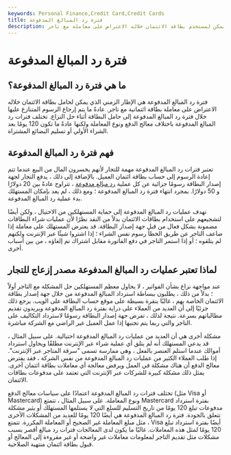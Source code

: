 ```yaml
---
keywords: Personal Finance,Credit Card,Credit Cards
title: فترة رد المبالغ المدفوعة
description: فترة رد المبالغ المدفوعة هي الإطار الزمني الذي يمكن لمستخدم بطاقة الائتمان خلاله الاعتراض على معاملة مع تاجر.
---
```


# فترة رد المبالغ المدفوعة
## ما هي فترة رد المبالغ المدفوعة؟

فترة رد المبالغ المدفوعة هي الإطار الزمني الذي يمكن لحامل بطاقة الائتمان خلاله الاعتراض على معاملة بطاقة ائتمانية مع تاجر. عادةً ما يتم إرجاع الرسوم المتنازع عليها خلال فترة رد المبالغ المدفوعة إلى حامل البطاقة أثناء حل النزاع. تختلف فترات رد المبالغ المدفوعة باختلاف معالج الدفع ونوع المعاملة ولكنها عادةً ما تكون 120 يومًا بعد الشراء الأولي أو تسليم البضائع المشتراة.

## فهم فترة رد المبالغ المدفوعة

تعتبر فترات رد المبالغ المدفوعة مهمة للتجار لأنهم يخسرون المال من البيع عندما تتم إعادة الرسوم إلى حساب بطاقة ائتمان العميل. بالإضافة إلى ذلك ، يدفع التجار لجهة إصدار البطاقة رسومًا جزائية عن كل عملية [رد مبالغ مدفوعة](/chargeback) ، تتراوح عادةً بين 20 دولارًا و 50 دولارًا. بمجرد انتهاء فترة رد المبالغ المدفوعة ؛ ومع ذلك ، لم يعد بإمكان المستهلك بدء عملية رد المبالغ المدفوعة.

تهدف عمليات رد المبالغ المدفوعة إلى حماية المستهلكين من الاحتيال ، ولكن أيضًا لتشجيعهم على استخدام بطاقات الائتمان بدلاً من النقد نظرًا لأن عمليات شراء البطاقات مضمونة بشكل فعال من قبل جهة إصدار البطاقة. قد يعترض المستهلك على معاملة إذا ضاعف التاجر عن طريق الخطأ رسوم نفس الشراء ؛ إذا اشتروا شيئًا عبر الإنترنت ولكنهم لم يتلقوه ؛ أو إذا استمر التاجر في دفع الفاتورة مقابل اشتراك تم إلغاؤه ، من بين أسباب أخرى.

## لماذا تعتبر عمليات رد المبالغ المدفوعة مصدر إزعاج للتجار

عند مواجهة نزاع بشأن الفواتير ، لا يحاول معظم المستهلكين حل المشكلة مع التاجر أولاً ؛ بدلاً من ذلك ، يطلبون ببساطة استرداد المبالغ المدفوعة من خلال جهة إصدار بطاقة الائتمان الخاصة بهم ، غالبًا بنقرة بسيطة على موقع حساب البطاقة على الويب. يرجع ذلك جزئيًا إلى أن العديد من العملاء على دراية بفترة رد المبالغ المدفوعة ويريدون تقديم مطالباتهم بسرعة. نتيجة لذلك ، تفرض جهة إصدار البطاقة رسومًا لاسترداد التكاليف على التاجر والتي ربما يتم تجنبها إذا عمل العميل غير الراضي مع الشركة مباشرة.

مشكلة أخرى هي أن العديد من عمليات رد المبالغ المدفوعة احتيالية. على سبيل المثال ، قد يدعي المستهلك أنه لم يتلق أي عملية شراء عبر الإنترنت مطلقًا ويحاول استرداد أموالك عندما استلم العنصر بالفعل ، وهي ممارسة تسمى "سرقة المتاجر عبر الإنترنت". إذا طلب العملاء الكثير من عمليات رد المبالغ المدفوعة من نفس الشركة ، فقد يفترض معالج الدفع أن هناك مشكلة في العمل ويرفض معالجة أي معاملات بطاقة ائتمان أخرى. يمثل ذلك مشكلة كبيرة للشركات عبر الإنترنت التي تعتمد على مدفوعات بطاقات الائتمان.

تختلف فترات رد المبالغ المدفوعة اعتمادًا على سياسات معالج الدفع (مثل Visa أو Mastercard) ونوع المعاملة. على سبيل المثال ، تتمتع Mastercard بفترة استرداد مدفوعات تبلغ 120 يومًا من تاريخ التسليم للسلع التي لا يستلمها المستهلك أو يثير مشكلة تتعلق بالجودة. فترة رد المبالغ المدفوعة هي أيضًا 120 يومًا للعديد من المشكلات الأخرى ، مثل مبلغ المعاملة غير الصحيح أو المعاملة المكررة. تتمتع Visa أيضًا بفترة استرداد تبلغ 120 يومًا لمثل هذه المعاملات. غالبًا ما يكون لدى المعالجات فترات رد مبالغ أقصر بسبب مشكلات مثل تقديم التاجر لمعلومات معاملات غير واضحة أو غير مقروءة إلى المعالج أو قبول بطاقة ائتمان منتهية الصلاحية.

